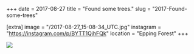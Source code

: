 +++
date = 2017-08-27
title = "Found some trees."
slug = "2017-Found-some-trees"

[extra]
image = "/2017-08-27_15-08-34_UTC.jpg"
instagram = "https://instagram.com/p/BYTT1QjhFQk"
location = "Epping Forest"
+++

<img src="/2017-08-27_15-08-34_UTC.jpg" />
